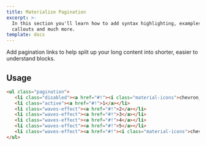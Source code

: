 ```yaml
---
title: Materialize Pagination	
excerpt: >-
  In this section you'll learn how to add syntax highlighting, examples,
  callouts and much more.
template: docs
---
```

Add pagination links to help split up your long content into shorter, easier to understand blocks.

## Usage

```html
<ul class="pagination">
   <li class="disabled"><a href="#!"><i class="material-icons">chevron_left</i></a></li>
   <li class="active"><a href="#!">1</a></li>
   <li class="waves-effect"><a href="#!">2</a></li>
   <li class="waves-effect"><a href="#!">3</a></li>
   <li class="waves-effect"><a href="#!">4</a></li>
   <li class="waves-effect"><a href="#!">5</a></li>
   <li class="waves-effect"><a href="#!"><i class="material-icons">chevron_right</i></a></li>
</ul>
```

